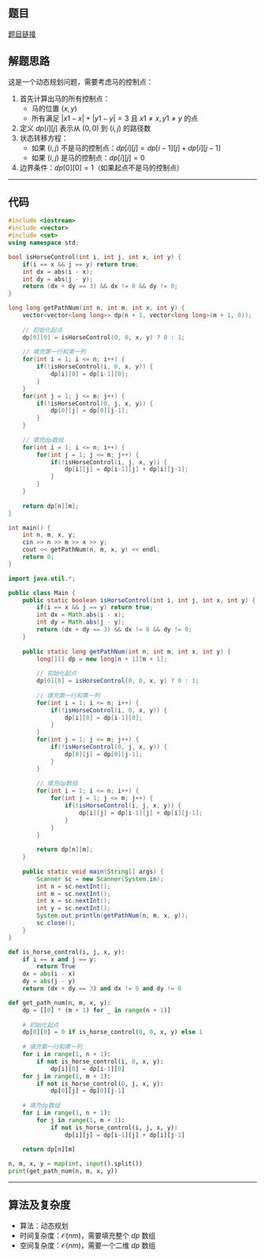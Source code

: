 ## 题目
[题目链接](https://www.nowcoder.com/practice/cc1a9bc523a24716a117b438a1dc5706?tpId=308&tqId=2378812&sourceUrl=/exam/oj&channenl=wgithub&fromPut=wgithub)

## 解题思路

这是一个动态规划问题，需要考虑马的控制点：

1. 首先计算出马的所有控制点：
   - 马的位置 $(x,y)$
   - 所有满足 $|x1-x|+|y1-y|=3$ 且 $x1≠x,y1≠y$ 的点
2. 定义 $dp[i][j]$ 表示从 $(0,0)$ 到 $(i,j)$ 的路径数
3. 状态转移方程：
   - 如果 $(i,j)$ 不是马的控制点：$dp[i][j] = dp[i-1][j] + dp[i][j-1]$
   - 如果 $(i,j)$ 是马的控制点：$dp[i][j] = 0$
4. 边界条件：$dp[0][0] = 1$（如果起点不是马的控制点）

---

## 代码

```c++ []
#include <iostream>
#include <vector>
#include <set>
using namespace std;

bool isHorseControl(int i, int j, int x, int y) {
    if(i == x && j == y) return true;
    int dx = abs(i - x);
    int dy = abs(j - y);
    return (dx + dy == 3) && dx != 0 && dy != 0;
}

long long getPathNum(int n, int m, int x, int y) {
    vector<vector<long long>> dp(n + 1, vector<long long>(m + 1, 0));
    
    // 初始化起点
    dp[0][0] = isHorseControl(0, 0, x, y) ? 0 : 1;
    
    // 填充第一行和第一列
    for(int i = 1; i <= n; i++) {
        if(!isHorseControl(i, 0, x, y)) {
            dp[i][0] = dp[i-1][0];
        }
    }
    for(int j = 1; j <= m; j++) {
        if(!isHorseControl(0, j, x, y)) {
            dp[0][j] = dp[0][j-1];
        }
    }
    
    // 填充dp数组
    for(int i = 1; i <= n; i++) {
        for(int j = 1; j <= m; j++) {
            if(!isHorseControl(i, j, x, y)) {
                dp[i][j] = dp[i-1][j] + dp[i][j-1];
            }
        }
    }
    
    return dp[n][m];
}

int main() {
    int n, m, x, y;
    cin >> n >> m >> x >> y;
    cout << getPathNum(n, m, x, y) << endl;
    return 0;
}
```
```java []
import java.util.*;

public class Main {
    public static boolean isHorseControl(int i, int j, int x, int y) {
        if(i == x && j == y) return true;
        int dx = Math.abs(i - x);
        int dy = Math.abs(j - y);
        return (dx + dy == 3) && dx != 0 && dy != 0;
    }
    
    public static long getPathNum(int n, int m, int x, int y) {
        long[][] dp = new long[n + 1][m + 1];
        
        // 初始化起点
        dp[0][0] = isHorseControl(0, 0, x, y) ? 0 : 1;
        
        // 填充第一行和第一列
        for(int i = 1; i <= n; i++) {
            if(!isHorseControl(i, 0, x, y)) {
                dp[i][0] = dp[i-1][0];
            }
        }
        for(int j = 1; j <= m; j++) {
            if(!isHorseControl(0, j, x, y)) {
                dp[0][j] = dp[0][j-1];
            }
        }
        
        // 填充dp数组
        for(int i = 1; i <= n; i++) {
            for(int j = 1; j <= m; j++) {
                if(!isHorseControl(i, j, x, y)) {
                    dp[i][j] = dp[i-1][j] + dp[i][j-1];
                }
            }
        }
        
        return dp[n][m];
    }
    
    public static void main(String[] args) {
        Scanner sc = new Scanner(System.in);
        int n = sc.nextInt();
        int m = sc.nextInt();
        int x = sc.nextInt();
        int y = sc.nextInt();
        System.out.println(getPathNum(n, m, x, y));
        sc.close();
    }
}
```
```python []
def is_horse_control(i, j, x, y):
    if i == x and j == y:
        return True
    dx = abs(i - x)
    dy = abs(j - y)
    return (dx + dy == 3) and dx != 0 and dy != 0

def get_path_num(n, m, x, y):
    dp = [[0] * (m + 1) for _ in range(n + 1)]
    
    # 初始化起点
    dp[0][0] = 0 if is_horse_control(0, 0, x, y) else 1
    
    # 填充第一行和第一列
    for i in range(1, n + 1):
        if not is_horse_control(i, 0, x, y):
            dp[i][0] = dp[i-1][0]
    for j in range(1, m + 1):
        if not is_horse_control(0, j, x, y):
            dp[0][j] = dp[0][j-1]
    
    # 填充dp数组
    for i in range(1, n + 1):
        for j in range(1, m + 1):
            if not is_horse_control(i, j, x, y):
                dp[i][j] = dp[i-1][j] + dp[i][j-1]
    
    return dp[n][m]

n, m, x, y = map(int, input().split())
print(get_path_num(n, m, x, y))
```

---

## 算法及复杂度
- 算法：动态规划
- 时间复杂度：$\mathcal{O}(nm)$，需要填充整个 $dp$ 数组
- 空间复杂度：$\mathcal{O}(nm)$，需要一个二维 $dp$ 数组
